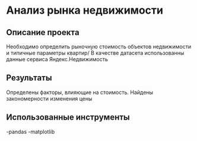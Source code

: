 # Анализ рынка недвижимости

##  Описание проекта

Необходимо определить рыночную стоимость объектов недвижимости и типичные параметры квартир/
В качестве датасета использованны данные сервиса Яндекс.Недвижимость

## Результаты

Определены факторы, влияющие на стоимость. Найдены закономерности изменения цены

## Использованные инструменты

-pandas
-matplotlib
